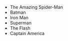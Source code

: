 <ul>
    <li>The Amazing Spider-Man</li>
    <li>Batman</li>
    <li>Iron Man</li>
    <li>Superman</li>
    <li>The Flash</li>
    <li>Captain America</li>
</ul>